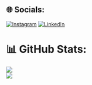 ## 🌐 Socials:
[![Instagram](https://img.shields.io/badge/Instagram-%23E4405F.svg?logo=Instagram&logoColor=white)](https://instagram.com/o.z.o.g.l.u/) [![LinkedIn](https://img.shields.io/badge/LinkedIn-%230077B5.svg?logo=linkedin&logoColor=white)](https://linkedin.com/in/omerozoglu/) 


# 📊 GitHub Stats:
![](https://github-readme-stats.vercel.app/api?username=omerozoglu&theme=city_light&hide_border=false&include_all_commits=true&count_private=true)<br/>
![](https://github-readme-streak-stats.herokuapp.com/?user=omerozoglu&theme=city_light&hide_border=false)<br/>
<!-- Proudly created with GPRM ( https://gprm.itsvg.in ) -->
